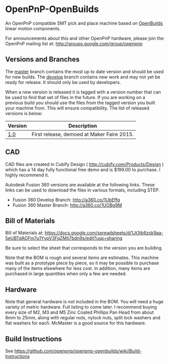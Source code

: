 OpenPnP-OpenBuilds
==================

An OpenPnP compatible SMT pick and place machine based on [OpenBuilds](http://openbuildspartstore.com/) linear motion components.

For announcements about this and other OpenPnP hardware, please join the OpenPnP mailing list at: http://groups.google.com/group/openpnp

Versions and Branches
---
The [master](https://github.com/openpnp/openpnp-openbuilds/tree/master) branch contains the most up to date version and should be used for new builds.
The [develop](https://github.com/openpnp/openpnp-openbuilds/tree/develop) branch contains new work and may not yet be ready for release. It should only be used by developers.

When a new version is released it is tagged with a version number that can be used to find that set of files in the future. If you are working on a previous build you should use the files from the tagged version you built your machine from. This will ensure compatibility. The list of released versions is below:

Version | Description
--------|------------
[1.0](https://github.com/openpnp/openpnp-openbuilds/tree/1.0)     | First release, demoed at Maker Faire 2015.

CAD
---
CAD files are created in Cubify Design ( http://cubify.com/Products/Design ) which has a 14 day fully functional free demo and is $199.00 to purchase. I highly recommend it.

Autodesk Fusion 360 versions are available at the following links. These links can be used to download the files in various formats, including STEP.

* Fusion 360 Develop Branch: http://a360.co/1UbEffq
* Fusion 360 Master Branch: http://a360.co/1UOBg9M

Bill of Materials
---
Bill of Materials at: https://docs.google.com/spreadsheets/d/1Jt3jb6zsk9aa-5eUBTdAOFm7u1YypV3FqZMti7bdn9s/edit?usp=sharing

Be sure to select the sheet that corresponds to the version you are building.

Note that the BOM is rough and several items are estimates. This machine was built as a prototype piece by piece, so it may be possible to purchase many of the items elsewhere for less cost. In addition, many items are purchased in large quantities when only a few are needed.

Hardware
---
Note that general hardware is not included in the BOM. You will need a huge variety of metric hardware. Full listing to come later. I recommend buying every size of M2, M3 and M5 Zinc Coated Phillips Pan Head from about 8mm to 25mm, along with regular nuts, nylock nuts, split lock washers and flat washers for each. McMaster is a good source for this hardware.

Build Instructions
---
See https://github.com/openpnp/openpnp-openbuilds/wiki/Build-Instructions

